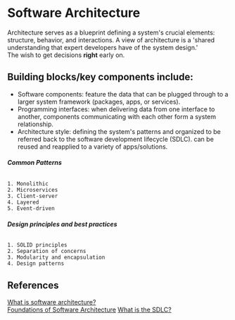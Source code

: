 # Software Architecture

Architecture serves as a blueprint defining a system's crucial elements: structure, behavior, and interactions.
A view of architecture is a 'shared understanding that expert developers have of the system design.' <br>
The wish to get decisions **right** early on. <br>

## Building blocks/key components include:

- Software components:
    feature the data that can be plugged through to a larger system framework (packages, apps, or services).
- Programming interfaces:
    when delivering data from one interface to another, components communicating with each other form a system relationship.
- Architecture style:
    defining the system's patterns and organized to be referred back to the software development lifecycle (SDLC).
    can be reused and reapplied to a variety of apps/solutions.

###### **Common Patterns**

    1. Monolithic
    2. Microservices
    3. Client-server
    4. Layered
    5. Event-driven

###### **Design principles and best practices**

    1. SOLID principles
    2. Separation of concerns
    3. Modularity and encapsulation
    4. Design patterns

## References
[What is software architecture?](https://github.com/resources/articles/software-development/what-is-software-architecture) <br>
[Foundations of Software Architecture](https://www.linkedin.com/pulse/exploring-foundations-software-architecture-chukwuebuka-ejie-7yzjf/)
[What is the SDLC?](https://github.com/resources/articles/software-development/what-is-sdlc) <br>
